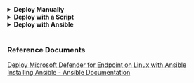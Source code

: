 <details>
    <summary><b>Deploy Manually</b></summary>
1. Create your Linux virtual machines in MyWorkspace
2. From a PowerShell session, connect to a Linux VM (distro = RHEL in this case)
    a. Enter the following ssh rod@mw-072.myworkspace.microsoft.com -p 45630 and press enter. Then enter "yes" and provide your password when prompted.
    
    
    b. sudo yum update to get the update packages
    c. sudo yum upgrade
    d. Create a user (not really needed - this is to just create a user with a password that you can easily remember) and add the user to the wheel (sudo) group - you can do this on multiple lines or a single line.
    e. Type sudo -i to switch to the root user.
        i. Multiple lines of commands to create a user:
        adduser bob[to create new user]
        passwd bob[to configure a password for the user]
        usermod -aG wheel bob[to make user a sudo user]
        id bob[to verify user sudo status]
        su - bob[to log in as bob]
        pwd [to view the user's working directory]
        
        Or
        
        ii. Single line of command: useradd bob && passwd bob && usermod -aG wheel bob
        
        Now, you can connect to your Linux device using the new user's (bob) credentials with the following line for example: ssh bob@mw-072.myworkspace.microsoft.com -p 45630
        iii. But even better, do you really want to be bother using a password to authenticate? I am guessing no; so, access your Linux device in a very secure manner with a certificate-based authentication!
        
        On your local device (Microsoft issued or other), do the following from a PowerShell session:
        
        Generate a private/public key pair and provide the name LocalHostKey for example when prompted and do not provide any password (two files will be created, one for the private key and one for the public key)
        ssh-keygen -t rsa -C "LocalHost" 
        
        Replace filePath with the path to the file, for example "E:\Repo\MDE\LocalHostKey" and the command will be $keyFile = "E:\Repo\MDE\LocalHostKey"
        $keyFile = "filePath"
        
        Run the following command and note FullControl access for System and Administrators, and Modify and Synchronize for the current user, which are overly permissive, and Linux will not allow authentication with such permissions.
        Get-Acl $keyFile | Format-List
        
        Get the permissions that users and user groups have to access the file
        $acl = Get-Acl $keyFile 
        
        Get the current username on the device
        $username = [System.Security.Principal.WindowsIdentity]::GetCurrent().Name
        
        Create a new access rule object with the permissions for the ACL and apply the ACL to the file
        $accessRule = New-Object System.Security.AccessControl.FileSystemAccessRule($username,"Read","Allow")
        $acl.SetAccessRule($accessRule)
        $acl | Set-Acl $keyFile
        
        Disabling the inheritance and removing the existing access rules
        $acl.SetAccessRuleProtection($true,$false) # $acl | Set-Acl $keyFile
        
        # After applying the ACL and disabling the inheritance, make sure FullControl is no longer granted to the current user
        Get-Acl $keyFile | Format-List
        
        # Finally copy the public key, you'll upload that to your Linux device
        Get-Content .\LocalHostKey.pub and copy the public key; you'll upload that to your Linux machine
        
        On your Linux machine
        mkdir ~/.ssh
        sudo vim ~/.ssh/authorized_keys
        Type i and paste the public key
        Type "ESC" then :wq to exit
        cat ~/.ssh/authorized_keys to verify the presence of the public key on the Linux machine.
    
    Now you can connect to your Linux device without a password - example:
    ssh -i "LocalHostKey" bob@mw-072.myworkspace.microsoft.com -p 45173
    From the current system, you can also copy the public key to other systems with the following command for example:
    sudo scp ~/.ssh/authorized_keys lessi@10.0.0.78:~/.ssh
    
3. Install MDE
    a. Locate the installer script
        i. Use hostnamectl command to identify system related information including release version.
        ii. Install yum-utils if it isn't already installed: sudo yum install yum-utils
        iii. sudo yum-config-manager --add-repo=https://packages.microsoft.com/config/rhel/9.0/prod.repo
        
    b. Application installation
        i. yum repolist to list all repositories
        ii. sudo yum --enablerepo=packages-microsoft-com-prod install mdatp to install the package from the production repository.
        iii. sudo mdatp edr tag set --name GROUP --value 'Rhel-Linux' to set the device tag.
        
        
        
    c. Download the onboarding package from Microsoft Defender XDR portal
        i. Create a folder to store MDE onboarding files: mkdir MDE and cd MDE to navigate in that directory
        ii. Transfer the onboarding package to your Linux machine: 
    
    
    In Linux, we can share files between computers using scp. scp utilizes ssh to securely transfer files. We use the following syntax to copy files from the source machine to the destination machine:
     scp /path/to/local/file username@destination:/path/to/destination, for example the below command will copy the onboarding package from your local computer into the MDE directory of the Linux device.
     scp -P 45173 "E:\Repo\MDE\WindowsDefenderATPOnboardingPackage.zip" bob@devlab-rhelz:/MDE
    
    
    On the Linux machine, type ls -l MDE (this LS in lowercase) in to verify the presence of the onboarded ZIP file
    cd MDE and unzip WindowsDefenderATPOnboardingPackage.zip to unzip the file. You'll get the MicrosoftDefenderATPOnboardingLinuxServer.py file

    a. Client configuration
    Initially the client device is not associated with an organization and the orgId attribute is blank.
    mdatp health --field org_id 
    sudo python3 MicrosoftDefenderATPOnboardingLinuxServer.py (Generating /etc/opt/microsoft/mdatp/mdatp_onboard.json ..)
    mdatp health --field org_id to verify that the device is now associated with your organization and reports a valid organization identifier.
    
    Check the health status of the product. A return value of 'true' denotes that the product is functioning as expected.
    mdatp health --field healthy
    mdatp health list | grep -i 'network\|passive_mode\|automatic_definition\|managed_by\|MDE\|managed\|real_time_protection\|behavior_monitoring\|edr'
    
    Check the status of the definitions update, return value should be up_to_date.
    mdatp health --field definitions_status
    
    Ensure real-time protection is enabled, the return value should be true.
    mdatp health --field real_time_protection_enabled
    if not, run the following: sudo mdatp config real-time-protection --value enabled
    
    Test MDE on Linux by simulating the download of a malicious file. The file should be quarantined.
    curl -o ~/eicar.com.txt https://secure.eicar.org/eicar.com.txt
    
    List the detected threats
    mdatp threat list
    
    
    https://aka.ms/LinuxDIY
    
    
    
Resources: Microsoft Defender for Endpoint on Linux resources | Microsoft Learn

</details>

<details>
    <summary><b>Deploy with a Script</b></summary>
</details>

<details>
    <summary><b>Deploy with Ansible</b></summary>

### Connect to Ansible Control Node
From a shell (for example PowerShell), connect to your Ansible control node server with the following command:<br> _<**ssh rod@IPAddress -p 45163**>_<br>
The IPAddress could also be the FQDN of the server, **-p** specifies the ssh port if TCP port 22 is not the default. Answer 'yes' when prompted if you are sure to continue connecting, and provide the login password when prompted.<br>
```PowerShell
ssh rod@IPAddress -p 45163
```

### Configure Ansible Control Node
#### Basic Configurations
View the details of the control node
Update and upgrade the server<br>
```bash
 sudo apt update && sudo apt upgrade
 ```
View the hostname<br>
```bash
hostname
```
View the fully qualified domain name (FQDN) of the host<br>
```bash
hostname --fqdn
```
View the detail of the server using _<lsb_release -a>_.<br> 
Notice the Linux distribution, the release (version), and the codename<br>
```bash
lsb_release -a
```
Create a private/public key pair that you use to automate tasks using Ansible<br>
```bash
ssh-keygen -t rsa -C "ControlNodeKey" -f ansible/ControlNode
sudo vim ~/.ssh/config (add the following line: IdentityFile ~/.ssh/ControlNode)
```

Create folder in your working directory named ansible<br>
```bash
mkdir ansible
```
Create a file named hosts and add your Linux devices to the file<br>
```bash
sudo vim ansible/hosts
```
#### Install Ansible
```bash
ansible-playbook -K install_mdatp.yml -i hosts
```
![Install Ansible](/)

#### Uninstall Ansible
```bash
ansible-playbook -K uninstall_mdatp.yml -i hosts
```
![Uninstall Ansible](/)

### Configure Ansible Managed Nodes

Create an Ansible administrator user account running the following command:<br>
_<sudo useradd -m user && sudo passwd user && sudo usermod -aG sudo user>_<br>
- **sudo useradd -m user**: creates a user (-m creates the user's directory).
- **sudo passwd user**: sets the user password.
- **sudo usermod -aG user**: adds the user to the sudo group.<br>

Run the _<id - user>_ command to verify that the user is member of the sudo group.<br>
Run the _<su - user>_ command to login as the newly created user.

```bash
sudo useradd -m lessi && sudo passwd lessi && sudo usermod -aG sudo lessi
id lessi
su - lessi
```
For example:
![Create admin user](/image-1.png)
</details>

<br>

### Reference Documents
[Deploy Microsoft Defender for Endpoint on Linux with Ansible](https://learn.microsoft.com/en-us/microsoft-365/security/defender-endpoint/linux-install-with-ansible?view=o365-worldwide)<br>
[Installing Ansible - Ansible Documentation](https://docs.ansible.com/ansible/latest/installation_guide/intro_installation.html)


